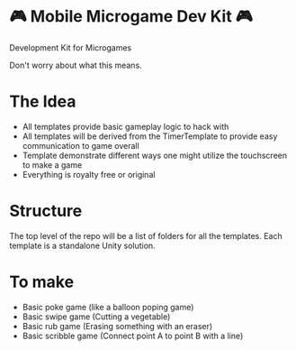 # 🎮 Mobile Microgame Dev Kit 🎮
Development Kit for Microgames

Don't worry about what this means.

# The Idea
- All templates provide basic gameplay logic to hack with
- All templates will be derived from the TimerTemplate to provide easy communication to game overall
- Template demonstrate different ways one might utilize the touchscreen to make a game
- Everything is royalty free or original

# Structure
The top level of the repo will be a list of folders for all the templates. Each template is a standalone Unity solution.

# To make
- Basic poke game (like a balloon poping game)
- Basic swipe game (Cutting a vegetable)
- Basic rub game (Erasing something with an eraser)
- Basic scribble game (Connect point A to point B with a line)
